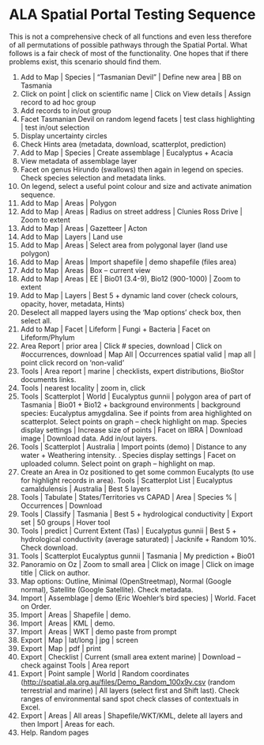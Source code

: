 # ALA Spatial Portal Testing Sequence

This is not a comprehensive check of all functions and even less therefore of all permutations of
possible pathways through the Spatial Portal. What follows is a fair check of most of the
functionality. One hopes that if there problems exist, this scenario should find them.

  1. Add to Map | Species | “Tasmanian Devil” | Define new area | BB on Tasmania
  1. Click on point | click on scientific name | Click on View details | Assign record to ad hoc group
  1. Add records to in/out group
  1. Facet Tasmanian Devil on random legend facets | test class highlighting | test in/out selection
  1. Display uncertainty circles
  1. Check Hints area (metadata, download, scatterplot, prediction)
  1. Add to Map | Species | Create assemblage | Eucalyptus + Acacia
  1. View metadata of assemblage layer
  1. Facet on genus Hirundo (swallows) then again in legend on species. Check species selection and metadata links.
  1. On legend, select a useful point colour and size and activate animation sequence.
  1. Add to Map | Areas | Polygon
  1. Add to Map | Areas | Radius on street address | Clunies Ross Drive | Zoom to extent
  1. Add to Map | Areas | Gazetteer | Acton
  1. Add to Map | Layers | Land use
  1. Add to Map | Areas | Select area from polygonal layer (land use polygon)
  1. Add to Map | Areas | Import shapefile | demo shapefile (files area)
  1. Add to Map | Areas | Box – current view
  1. Add to Map | Areas | EE | Bio01 (3.4-9), Bio12 (900-1000) | Zoom to extent
  1. Add to Map | Layers | Best 5 + dynamic land cover (check colours, opacity, hover, metadata,  Hints)
  1. Deselect all mapped layers using the ‘Map options’ check box, then select all.
  1. Add to Map | Facet | Lifeform | Fungi + Bacteria | Facet on Lifeform/Phylum
  1. Area Report | prior area | Click # species, download | Click on #occurrences, download | Map All | Occurrences spatial valid | map all | point click record on ‘non-valid’
  1. Tools | Area report | marine | checklists, expert distributions, BioStor documents links.
  1. Tools | nearest locality | zoom in, click
  1. Tools | Scatterplot | World | Eucalyptus gunnii | polygon area of part of Tasmania | Bio01 + Bio12 + background environments | background species: Eucalyptus amygdalina. See if points from area highlighted on scatterplot. Select points on graph – check highlight on map. Species display settings | Increase size of points | Facet on IBRA | Download image | Download data. Add in/out layers.
  1. Tools | Scatterplot | Australia | Import points (demo) | Distance to any water + Weathering intensity. . Species display settings | Facet on uploaded column. Select point on graph – highlight on map.
  1. Create an Area in Oz positioned to get some common Eucalypts (to use for highlight records in area). Tools | Scatterplot List | Eucalyptus camaldulensis | Australia | Best 5 layers
  1. Tools | Tabulate | States/Territories vs CAPAD | Area | Species % | Occurrences | Download
  1. Tools | Classify | Tasmania | Best 5 + hydrological conductivity | Export set | 50 groups | Hover tool
  1. Tools | predict | Current Extent (Tas) | Eucalyptus gunnii | Best 5 + hydrological conductivity (average saturated) | Jacknife + Random 10%. Check download.
  1. Tools | Scatterplot Eucalyptus gunnii | Tasmania | My prediction + Bio01
  1. Panoramio on Oz | Zoom to small area | Click on image | Click on image title | Click on author.
  1. Map options: Outline, Minimal (OpenStreetmap), Normal (Google normal), Satellite (Google Satellite). Check metadata.
  1. Import | Assemblage | demo (Eric Woehler’s bird species) | World. Facet on Order.
  1. Import | Areas | Shapefile | demo.
  1. Import | Areas | KML | demo.
  1. Import | Areas | WKT | demo paste from prompt
  1. Export | Map | lat/long | jpg | screen
  1. Export | Map | pdf | print
  1. Export | Checklist | Current (small area extent marine) | Download – check against Tools | Area report
  1. Export | Point sample | World | Random coordinates (http://spatial.ala.org.au/files/Demo_Random_100x9v.csv (random terrestrial and marine) | All layers (select first and Shift last). Check ranges of environmental sand spot check classes of contextuals in Excel.
  1. Export | Areas | All areas | Shapefile/WKT/KML, delete all layers and then Import | Areas for each.
  1. Help. Random pages